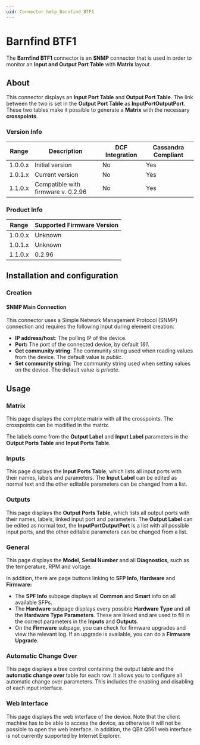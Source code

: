 ```yaml
---
uid: Connector_help_Barnfind_BTF1
---
```


# Barnfind BTF1

The **Barnfind BTF1** connector is an **SNMP** connector that is used in order to monitor an **Input and Output Port Table** with **Matrix** layout.

## About

This connector displays an **Input Port Table** and **Output Port Table**. The link between the two is set in the **Output Port Table** as **InputPortOutputPort**. These two tables make it possible to generate a **Matrix** with the necessary **crosspoints**.

### Version Info

| Range     | Description                        | DCF Integration     | Cassandra Compliant     |
|------------------|------------------------------------|---------------------|-------------------------|
| 1.0.0.x          | Initial version                    | No                  | Yes                     |
| 1.0.1.x          | Current version                    | No                  | Yes                     |
| 1.1.0.x          | Compatible with firmware v. 0.2.96 | No                  | Yes                     |

### Product Info

| Range | Supported Firmware Version |
|------------------|-----------------------------|
| 1.0.0.x          | Unknown                     |
| 1.0.1.x          | Unknown                     |
| 1.1.0.x          | 0.2.96                      |

## Installation and configuration

### Creation

#### SNMP Main Connection

This connector uses a Simple Network Management Protocol (SNMP) connection and requires the following input during element creation:

- **IP address/host**: The polling IP of the device.
- **Port:** The port of the connected device, by default *161*.
- **Get community string**: The community string used when reading values from the device. The default value is *public*.
- **Set community string**: The community string used when setting values on the device. The default value is *private*.

## Usage

### Matrix

This page displays the complete matrix with all the crosspoints. The crosspoints can be modified in the matrix.

The labels come from the **Output Label** and **Input Label** parameters in the **Output Ports Table** and **Input Ports Table**.

### Inputs

This page displays the **Input Ports Table**, which lists all input ports with their names, labels and parameters. The **Input Label** can be edited as normal text and the other editable parameters can be changed from a list.

### Outputs

This page displays the **Output Ports Table**, which lists all output ports with their names, labels, linked input port and parameters. The **Output Label** can be edited as normal text, the **InputPortOutputPort** is a list with all possible input ports, and the other editable parameters can be changed from a list.

### General

This page displays the **Model**, **Serial Number** and all **Diagnostics**, such as the temperature, RPM and voltage.

In addition, there are page buttons linking to **SFP Info, Hardware** and **Firmware:**

- The **SPF Info** subpage displays all **Common** and **Smart** info on all available SFPs.
- The **Hardware** subpage displays every possible **Hardware Type** and all the **Hardware Type Parameters**. These are linked and are used to fill in the correct parameters in the **Inputs** and **Outputs**.
- On the **Firmware** subpage, you can check for firmware upgrades and view the relevant log. If an upgrade is available, you can do a **Firmware Upgrade**.

### Automatic Change Over

This page displays a tree control containing the output table and the **automatic change over** table for each row. It allows you to configure all automatic change over parameters. This includes the enabling and disabling of each input interface.

### Web Interface

This page displays the web interface of the device. Note that the client machine has to be able to access the device, as otherwise it will not be possible to open the web interface. In addition, the QBit Q561 web interface is not currently supported by Internet Explorer.
